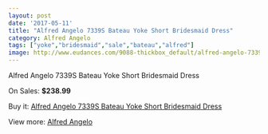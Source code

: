 ```yaml
---
layout: post
date: '2017-05-11'
title: "Alfred Angelo 7339S Bateau Yoke Short Bridesmaid Dress"
category: Alfred Angelo
tags: ["yoke","bridesmaid","sale","bateau","alfred"]
image: http://www.eudances.com/9088-thickbox_default/alfred-angelo-7339s-bateau-yoke-short-bridesmaid-dress.jpg
---
```

Alfred Angelo 7339S Bateau Yoke Short Bridesmaid Dress

On Sales: **$238.99**
<a href="https://www.eudances.com/en/alfred-angelo/3057-alfred-angelo-7339s-bateau-yoke-short-bridesmaid-dress.html"><amp-img layout="responsive" width="600" height="600" src="//www.eudances.com/9088-thickbox_default/alfred-angelo-7339s-bateau-yoke-short-bridesmaid-dress.jpg" alt="Alfred Angelo 7339S Bateau Yoke Short Bridesmaid Dress 0" /></a>
<a href="https://www.eudances.com/en/alfred-angelo/3057-alfred-angelo-7339s-bateau-yoke-short-bridesmaid-dress.html"><amp-img layout="responsive" width="600" height="600" src="//www.eudances.com/9089-thickbox_default/alfred-angelo-7339s-bateau-yoke-short-bridesmaid-dress.jpg" alt="Alfred Angelo 7339S Bateau Yoke Short Bridesmaid Dress 1" /></a>

Buy it: [Alfred Angelo 7339S Bateau Yoke Short Bridesmaid Dress](https://www.eudances.com/en/alfred-angelo/3057-alfred-angelo-7339s-bateau-yoke-short-bridesmaid-dress.html "Alfred Angelo 7339S Bateau Yoke Short Bridesmaid Dress")

View more: [Alfred Angelo](https://www.eudances.com/en/51-alfred-angelo "Alfred Angelo")